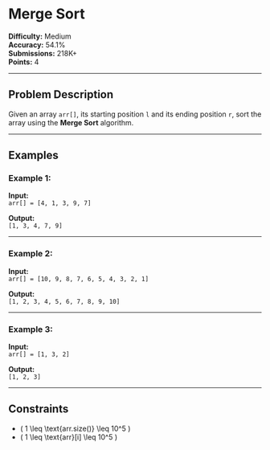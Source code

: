 # Merge Sort

**Difficulty:** Medium  
**Accuracy:** 54.1%  
**Submissions:** 218K+  
**Points:** 4  

---

## Problem Description  
Given an array `arr[]`, its starting position `l` and its ending position `r`, sort the array using the **Merge Sort** algorithm.  

---

## Examples  

### Example 1:  
**Input:**  
`arr[] = [4, 1, 3, 9, 7]`  

**Output:**  
`[1, 3, 4, 7, 9]`  

---

### Example 2:  
**Input:**  
`arr[] = [10, 9, 8, 7, 6, 5, 4, 3, 2, 1]`  

**Output:**  
`[1, 2, 3, 4, 5, 6, 7, 8, 9, 10]`  

---

### Example 3:  
**Input:**  
`arr[] = [1, 3, 2]`  

**Output:**  
`[1, 2, 3]`  

---

## Constraints  
- \( 1 \leq \text{arr.size()} \leq 10^5 \)  
- \( 1 \leq \text{arr}[i] \leq 10^5 \)  
